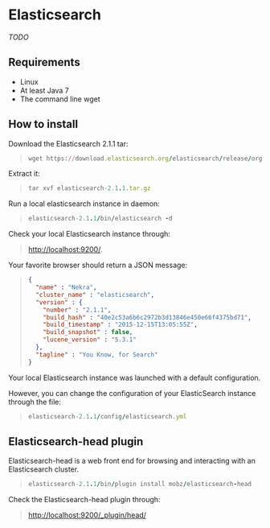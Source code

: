 # Elasticsearch

*TODO*

## Requirements

* Linux
* At least Java 7
* The command line wget

## How to install 

Download the Elasticsearch 2.1.1 tar:
> ```ruby
> wget https://download.elasticsearch.org/elasticsearch/release/org/elasticsearch/distribution/tar/elasticsearch/2.1.1/elasticsearch-2.1.1.tar.gz
> ```

Extract it:
> ```ruby
> tar xvf elasticsearch-2.1.1.tar.gz
> ```

Run a local elasticsearch instance in daemon:
> ```ruby
> elasticsearch-2.1.1/bin/elasticsearch -d
> ```

Check your local Elasticsearch instance through: 

> [http://localhost:9200/](http://localhost:9200/).

Your favorite browser should return a JSON message:
> ```json
> {
>   "name" : "Nekra",
>   "cluster_name" : "elasticsearch",
>   "version" : {
>     "number" : "2.1.1",
>     "build_hash" : "40e2c53a6b6c2972b3d13846e450e66f4375bd71",
>     "build_timestamp" : "2015-12-15T13:05:55Z",
>     "build_snapshot" : false,
>     "lucene_version" : "5.3.1"
>   },
>   "tagline" : "You Know, for Search"
> }
> ```

Your local Elasticsearch instance was launched with a default configuration.

However, you can change the configuration of your ElasticSearch instance through the file:
> ```ruby
> elasticsearch-2.1.1/config/elasticsearch.yml
> ```

## Elasticsearch-head plugin

Elasticsearch-head is a web front end for browsing and interacting with an Elasticsearch cluster.
> ```ruby
> elasticsearch-2.1.1/bin/plugin install mobz/elasticsearch-head
> ```

Check the Elasticsearch-head plugin through: 

> [http://localhost:9200/_plugin/head/](http://localhost:9200/_plugin/head/)
